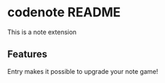 # codenote README

This is a note extension

## Features

Entry makes it possible to upgrade your note game! 